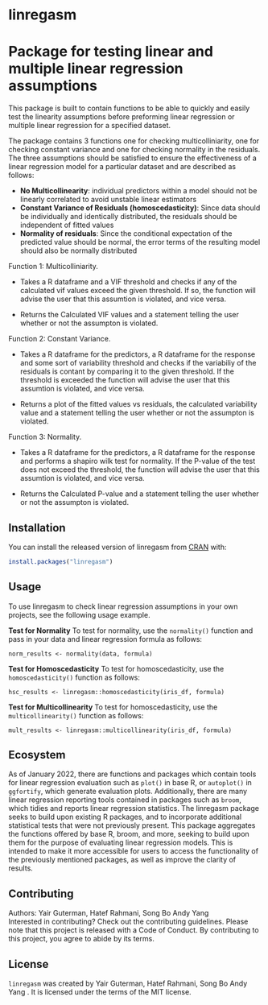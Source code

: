 
<!-- README.md is generated from README.Rmd. Please edit that file -->

# linregasm

# Package for testing linear and multiple linear regression assumptions

This package is built to contain functions to be able to quickly and
easily test the linearity assumptions before preforming linear
regression or multiple linear regression for a specified dataset.

The package contains 3 functions one for checking multicolliniarity, one
for checking constant variance and one for checking normality in the
residuals. The three assumptions should be satisfied to ensure the
effectiveness of a linear regression model for a particular dataset and
are described as follows:

-   **No Multicollinearity**: individual predictors within a model
    should not be linearly correlated to avoid unstable linear
    estimators
-   **Constant Variance of Residuals (homoscedasticity)**: Since data
    should be individually and identically distributed, the residuals
    should be independent of fitted values
-   **Normality of residuals**: Since the conditional expectation of the
    predicted value should be normal, the error terms of the resulting
    model should also be normally distributed

Function 1: Multicolliniarity.

-   Takes a R dataframe and a VIF threshold and checks if any of the
    calculated vif values exceed the given threshold. If so, the
    function will advise the user that this assumtion is violated, and
    vice versa.

-   Returns the Calculated VIF values and a statement telling the user
    whether or not the assumpton is violated.

Function 2: Constant Variance.

-   Takes a R dataframe for the predictors, a R dataframe for the
    response and some sort of variability threshold and checks if the
    variabiliy of the residuals is contant by comparing it to the given
    threshold. If the threshold is exceeded the function will advise the
    user that this assumtion is violated, and vice versa.

-   Returns a plot of the fitted values vs residuals, the calculated
    variability value and a statement telling the user whether or not
    the assumpton is violated.

Function 3: Normality.

-   Takes a R dataframe for the predictors, a R dataframe for the
    response and performs a shapiro wilk test for normality. If the
    P-value of the test does not exceed the threshold, the function will
    advise the user that this assumtion is violated, and vice versa.

-   Returns the Calculated P-value and a statement telling the user
    whether or not the assumpton is violated.

## Installation

You can install the released version of linregasm from
[CRAN](https://CRAN.R-project.org) with:

``` r
install.packages("linregasm")
```

## Usage

To use linregasm to check linear regression assumptions in your own
projects, see the following usage example.

**Test for Normality** To test for normality, use the `normality()`
function and pass in your data and linear regression formula as follows:

    norm_results <- normality(data, formula)

**Test for Homoscedasticity** To test for homoscedasticity, use the
`homoscedasticity()` function as follows:

    hsc_results <- linregasm::homoscedasticity(iris_df, formula)

**Test for Multicollinearity** To test for homoscedasticity, use the
`multicollinearity()` function as follows:

    mult_results <- linregasm::multicollinearity(iris_df, formula)

## Ecosystem

As of January 2022, there are functions and packages which contain tools
for linear regression evaluation such as `plot()` in base R, or
`autoplot()` in `ggfortify`, which generate evaluation plots.
Additionally, there are many linear regression reporting tools contained
in packages such as `broom`, which tidies and reports linear regression
statistics. The linregasm package seeks to build upon existing R
packages, and to incorporate additional statistical tests that were not
previously present. This package aggregates the functions offered by
base R, broom, and more, seeking to build upon them for the purpose of
evaluating linear regression models. This is intended to make it more
accessible for users to access the functionality of the previously
mentioned packages, as well as improve the clarity of results.

## Contributing

Authors: Yair Guterman, Hatef Rahmani, Song Bo Andy Yang  
Interested in contributing? Check out the contributing guidelines.
Please note that this project is released with a Code of Conduct. By
contributing to this project, you agree to abide by its terms.

## License

`linregasm` was created by Yair Guterman, Hatef Rahmani, Song Bo Andy
Yang . It is licensed under the terms of the MIT license.

